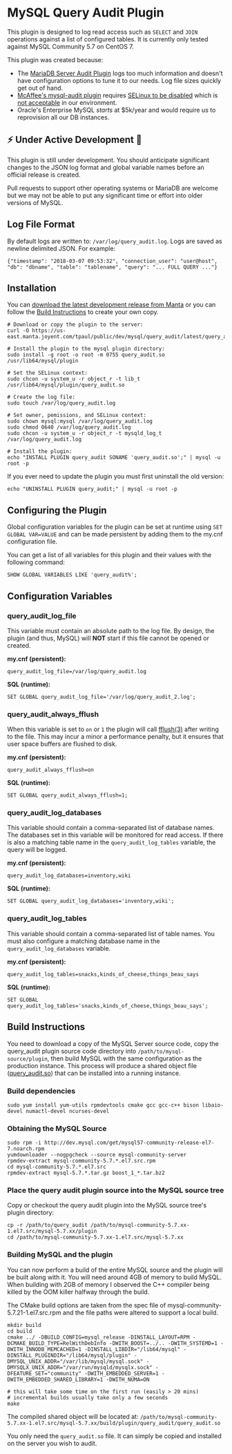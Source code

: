 # MySQL Query Audit Plugin

This plugin is designed to log read access such as ``SELECT`` and ``JOIN`` operations against a list of configured tables. It is currently only tested against MySQL Community 5.7 on CentOS 7.

This plugin was created because:
* The [MariaDB Server Audit Plugin](https://github.com/MariaDB/server/tree/10.3/plugin/server_audit) logs too much information and doesn't have configuration options to tune it to our needs. Log file sizes quickly get out of hand.
* [McAffee's mysql-audit plugin](https://github.com/mcafee/mysql-audit) requires [SELinux to be disabled](https://github.com/mcafee/mysql-audit/wiki/Troubleshooting#plugin-fails-to-load-with-hot-patching-problems) which is [not acceptable](https://stopdisablingselinux.com/) in our environment.
* Oracle's Enterprise MySQL _starts_ at $5k/year and would require us to reprovision all our DB instances.

## :zap: Under Active Development :volcano:
This plugin is still under development. You should anticipate significant changes to the JSON log format and global variable names before an official release is created.

Pull requests to support other operating systems or MariaDB are welcome but we may not be able to put any significant time or effort into older versions of MySQL.

## Log File Format
By default logs are written to: ``/var/log/query_audit.log``. Logs are saved as newline delimited JSON. For example:

```
{"timestamp": "2018-03-07 09:53:32", "connection_user": "user@host", "db": "dbname", "table": "tablename", "query": "... FULL QUERY ..."}
```

## Installation

You can [download the latest development release from Manta](https://us-east.manta.joyent.com/tpaul/public/dev/mysql/query_audit/latest/query_audit.so) or you can follow the [Build Instructions](#build-instructions) to create your own copy.

```
# Download or copy the plugin to the server:
curl -O https://us-east.manta.joyent.com/tpaul/public/dev/mysql/query_audit/latest/query_audit.so

# Install the plugin to the mysql plugin directory:
sudo install -g root -o root -m 0755 query_audit.so /usr/lib64/mysql/plugin

# Set the SELinux context:
sudo chcon -u system_u -r object_r -t lib_t /usr/lib64/mysql/plugin/query_audit.so

# Create the log file:
sudo touch /var/log/query_audit.log

# Set owner, pemissions, and SELinux context:
sudo chown mysql:mysql /var/log/query_audit.log
sudo chmod 0640 /var/log/query_audit.log
sudo chcon -u system_u -r object_r -t mysqld_log_t /var/log/query_audit.log

# Install the plugin:
echo "INSTALL PLUGIN query_audit SONAME 'query_audit.so';" | mysql -u root -p
```

If you ever need to update the plugin you must first uninstall the old version:

```
echo "UNINSTALL PLUGIN query_audit;" | mysql -u root -p
```

## Configuring the Plugin

Global configuration variables for the plugin can be set at runtime using ``SET GLOBAL VAR=VALUE`` and can be made persistent by adding them to the my.cnf configuration file.

You can get a list of all variables for this plugin and their values with the following command:

```
SHOW GLOBAL VARIABLES LIKE 'query_audit%';
```

## Configuration Variables

### query\_audit\_log\_file

This variable must contain an absolute path to the log file. By design, the plugin (and thus, MySQL) will **NOT** start if this file cannot be opened or created.

**my.cnf (persistent):**

```
query_audit_log_file=/var/log/query_audit.log
```

**SQL (runtime):**

```
SET GLOBAL query_audit_log_file='/var/log/query_audit_2.log';
```

### query\_audit\_always\_fflush

When this variable is set to ``on`` or ``1`` the plugin will call [fflush(3)](http://man7.org/linux/man-pages/man3/fflush.3.html) after writing to the file. This may incur a minor a performance penalty, but it ensures that user space buffers are flushed to disk.

**my.cnf (persistent):**

```
query_audit_always_fflush=on
```

**SQL (runtime):**

```
SET GLOBAL query_audit_always_fflush=1;
```

### query\_audit\_log\_databases

This variable should contain a comma-separated list of database names. The databases set in this variable will be monitored for read access. If there is also a matching table name in the ``query_audit_log_tables`` variable, the query will be logged.

**my.cnf (persistent):**

```
query_audit_log_databases=inventory,wiki
```

**SQL (runtime):**

```
SET GLOBAL query_audit_log_databases='inventory,wiki';
```

### query\_audit\_log\_tables

This variable should contain a comma-separated list of table names.  You must also configure a matching database name in the ``query_audit_log_databases`` variable.

**my.cnf (persistent):**

```
query_audit_log_tables=snacks,kinds_of_cheese,things_beau_says
```

**SQL (runtime):**

```
SET GLOBAL query_audit_log_tables='snacks,kinds_of_cheese,things_beau_says';
```

## Build Instructions

You need to download a copy of the MySQL Server source code, copy the query\_audit plugin source code directory into ``/path/to/mysql-source/plugin``, then build MySQL with the same configuration as the production instance. This process will produce a shared object file ([query_audit.so]((https://us-east.manta.joyent.com/tpaul/public/dev/mysql/query_audit/latest/query_audit.so))) that can be installed into a running instance.

### Build dependencies


```
sudo yum install yum-utils rpmdevtools cmake gcc gcc-c++ bison libaio-devel numactl-devel ncurses-devel
```

### Obtaining the MySQL Source

```
sudo rpm -i http://dev.mysql.com/get/mysql57-community-release-el7-7.noarch.rpm
yumdownloader --nogpgcheck --source mysql-community-server
rpmdev-extract mysql-community-5.7.*.el7.src.rpm
cd mysql-community-5.7.*.el7.src
rpmdev-extract mysql-5.7.*.tar.gz boost_1_*.tar.bz2

```


### Place the query audit plugin source into the MySQL source tree

Copy or checkout the query audit plugin into the MySQL source tree's plugin directory:

```
cp -r /path/to/query_audit /path/to/mysql-community-5.7.xx-1.el7.src/mysql-5.7.xx/plugin
cd /path/to/mysql-community-5.7.xx-1.el7.src/mysql-5.7.xx
```

### Building MySQL and the plugin

You can now perform a build of the entire MySQL source and the plugin will be built along with it. You will need around 4GB of memory to build MySQL. When building with 2GB of memory I observed the C++ compiler being killed by the OOM killer halfway through the build.

The CMake build options are taken from the spec file of mysql-community-5.7.21-1.el7.src.rpm and the file paths were altered to support a local build.

```
mkdir build
cd build
cmake ../ -DBUILD_CONFIG=mysql_release -DINSTALL_LAYOUT=RPM -DCMAKE_BUILD_TYPE=RelWithDebInfo -DWITH_BOOST=../.. -DWITH_SYSTEMD=1 -DWITH_INNODB_MEMCACHED=1 -DINSTALL_LIBDIR="/lib64/mysql" -DINSTALL_PLUGINDIR="/lib64/mysql/plugin" -DMYSQL_UNIX_ADDR="/var/lib/mysql/mysql.sock" -DMYSQLX_UNIX_ADDR="/var/run/mysqld/mysqlx.sock" -DFEATURE_SET="community" -DWITH_EMBEDDED_SERVER=1 -DWITH_EMBEDDED_SHARED_LIBRARY=1 -DWITH_NUMA=ON

# this will take some time on the first run (easily > 20 mins)
# incremental builds usually take only a few seconds
make

```

The compiled shared object will be located at: ``/path/to/mysql-community-5.7.xx-1.el7.src/mysql-5.7.xx/build/plugin/query_audit/query_audit.so``

You only need the ``query_audit.so`` file. It can simply be copied and installed on the server you wish to audit.